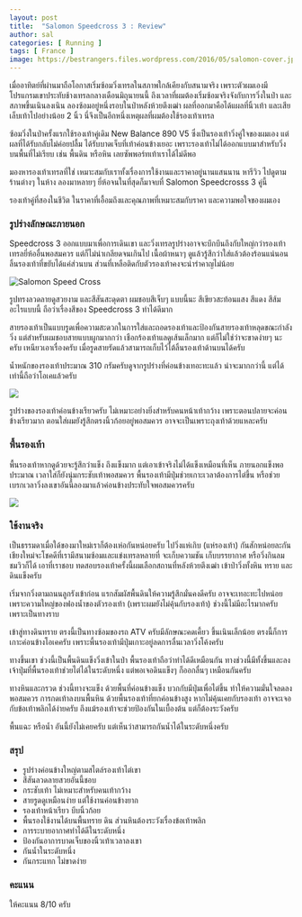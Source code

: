 ```yaml
---
layout: post
title:  "Salomon Speedcross 3 : Review"
author: sal
categories: [ Running ]
tags: [ France ]
image: https://bestrangers.files.wordpress.com/2016/05/salomon-cover.jpg
---
```


เมื่ออาทิตย์ที่ผ่านมาถือโอกาสเริ่มซ้อมวิ่งเทรลในสภาพใกล้เคียงกับสนามจริง เพราะตัวผมเองมีโปรแกรมเขาประทับช้างเทรลกลางเดือนมิถุนายนนี้ ถึงเวลาที่ผมต้องเริ่มซ้อมจริงจังกับการวิ่งในป่า และสภาพขึ้นเนินลงเนิน ลองซ้อมอยู่หนึ่งรอบในป่าหลังห้วยตึงเฒ่า ผลที่ออกมาคือได้แผลที่นิ้วเท้า และเสียเล็บเท้าไปอย่างน้อย 2 นิ้ว นี่จึงเป็นอีกหนึ่งเหตุผลที่ผมต้องใช้รองเท้าเทรล


ซ้อมวิ่งในป่าครั้งแรกใช้รองเท้าคู่เดิม New Balance 890 V5 ซึ่งเป็นรองเท้าวิ่งคู่ใจของผมเอง แต่ผลที่ได้รับกลับไม่ค่อยปลื้ม ได้รับบาดเจ็บที่เท้าค่อนข้างเยอะ เพราะรองเท้าไม่ได้ออกแบบมาสำหรับวิ่งบนพื้นที่ไม่เรียบ เช่น พื้นดิน หรือหิน เลยซัพพอร์ทเท้าเราได้ไม่ดีพอ

มองหารองเท้าเทรลที่ใช่ เหมาะสมกับเราทั้งเรื่องการใช้งานและราคาอยู่นานแสนนาน หารีวิว ไปดูตามร้านต่างๆ ในห้าง ลองมาหลายๆ ยี่ห้อจนในที่สุดก็มาจบที่ Salomon Speedcrosss 3 คู่นี้

รองเท้าคู่ที่สองในชีวิต ในราคาที่เอื้อมถึงและคุณภาพที่เหมาะสมกับราคา และความพอใจของผมเอง

### รูปร่างลักษณะภายนอก
Speedcross 3 ออกแบบมาเพื่อการเดินเขา และวิ่งเทรลรูปร่างอาจจะบึกบึนถึงกับใหญ่กว่ารองเท้าเทรลยี่ห้ออื่นพอสมควร แต่ก็ไม่น่าเกลียดจนเกินไป เนื้อผ้าหนาๆ ดูแล้วรู้สึกว่าใส่แล้วต้องร้อนแน่นอน ลิ้นรองเท้าที่ขยับได้แค่ส่วนบน ส่วนที่เหลือติดกับตัวรองเท้าคงจะน่ารำคาญไม่น้อย

<img src="https://bestrangers.files.wordpress.com/2016/05/02752-03.png" alt="Salomon Speed Cross">

รูปทรงลวดลายดูสวยงาม และสีสันสะดุดตา ผมชอบสีเจ็บๆ แบบนี้นะ สีเขียวสะท้อนแสง สีแดง สีส้มอะไรแบบนี้ ถือว่าเรื่องสีของ Speedcross 3 ทำได้ดีมาก

สายรองเท้าเป็นแบบรูดเพื่อความสะดวกในการใส่และถอดรองเท้าและป้องกันสายรองเท้าหลุดขณะกำลังวิ่ง แต่สำหรับผมชอบสายแบบผูกมากกว่า เชือกร้องเท้าแลดูเส้นเล็กมาก แต่ก็ไม่ใช่ว่าจะขาดง่ายๆ นะครับ เหนียวเอาเรื่องครับ เมื่อรูดสายรัดแล้วสามารถเก็บไว้ไต้ลิ้นรองเท้าด้านบนได้ครับ

น้ำหนักของรองเท้าประมาณ 310 กรัมครับดูจากรูปร่างที่ค่อนข้างเทอะทะแล้ว น่าจะมากกว่านี้ แต่ได้เท่านี้ถือว่าโอเคแล้วครับ

<img src="https://bestrangers.files.wordpress.com/2016/05/original.jpg">

รูปร่างของรองเท้าค่อนข้างเรียวครับ ไม่เหมาะอย่างยิ่งสำหรับคนหน้าเท้ากว้าง เพราะตอนปลายจะค่อนข้างเรียวมาก ตอนใส่ผมยังรู้สึกตรงนิ้วก้อยอยู่พอสมควร อาจจะเป็นเพราะถุงเท้าด้วยแหละครับ

### พื้นรองเท้า
พื้นรองเท้าหากดูด้วยจะรู้สึกว่าแข็ง ถึงแข็งมาก แต่เอาเข้าจริงไม่ได้แข็งเหมือนที่เห็น ภายนอกแข็งพอประมาณ เวลาใส่ก็ยังนุ่มกระชับเท้าพอสมควร พื้นรองเท้ามีปุ่มช่วยเกาะเวลาต้องการไต่ขึ้น หรือช่วยเบรกเวลาวิ่งลงเขาอันนี้ลองมาแล้วค่อนข้างประทับใจพอสมควรครับ

<img src="https://bestrangers.files.wordpress.com/2016/05/20150330032221.jpg">

### ใช้งานจริง
เป็นธรรมดาเมื่อใด้ของมาใหม่เราก็ต้องเห่อกันหน่อยครับ ไปวิ่งแห่เกิบ (แห่รองเท้า) กันสักหน่อยละกัน เชียงใหม่จะโชคดีที่เรามีสนามซ้อมและแข่งเทรลหลายที่ จะเก็บความชัน เก็บบรรยากาศ หรือวิ่งกินลมชมวิวก็ได้ เอาที่เราชอบ ทดสอบรองเท้าครั้งนี้ผมเลือกสถานที่หลังห้วยตึงเฒ่า เข้าป่าวิ่งทั้งหิน ทราย และดินแข็งครับ

เริ่มจากวิ่งตามถนนลูกรังเข้าก่อน แรกสัมผัสพื้นดินให้ความรู้สึกมั่นคงดีครับ อาจจะเทอะทะไปหน่อยเพราะความใหญ่ของฟองน้ำของตัวรองเท้า (เพราะผมยังไม่คุ้นกับรองเท้า) ช่วงนี้ไม่มีอะไรมากครับเพราะเป็นทางราบ

เข้าสู่ทางดินทราย ตรงนี้เป็นทางซ้อมของรถ ATV ครับมีลักษณะคดเคี้ยว ขึ้นเนินเล็กน้อย ตรงนี้ก็การเกาะค่อนข้างโอเคครับ เพราะพี้นรองเท้ามีปุ่มเกาะอยู่ลดการลื่นเวลาวิ่งโค้งครับ

ทางขึ้นเขา ช่วงนี้เป็นพื้นดินแข็งวิ่งเข้าในป่า พื้นรองเท้าถือว่าทำได้ดีเหมือนกัน ทางช่วงนี้มีทั้งขึ้นและลง เจ้าปุ่มที่พื้นรองเท้าช่วยไต่ได้ในระดับหนึ่ง แต่พอเจอดินแข็งๆ ก็ออกลื่นๆ เหมือนกันครับ

ทางหินและกรวด ช่วงนี้ทางจะแข็ง ด้วยพื้นที่ค่อนข้างแข็ง บวกกับมีปุ่มเพื่อไต่ขึ้น ทำให้ความมั่นใจลดลงพอสมควร การกดเท้าลงบนพื้นหิน ด้วยพื้นรองเท้าที่ยกค่อนข้างสูง หากไม่คุ้นเคยกับรองเท้า อาจจะเจอกับข้อเท้าพลิกได้ง่ายครับ ถึงแม้รองเท้าจะช่วยป้องกันในเบื้องต้น แต่ก็ต้องระวังครับ

พื้นแฉะ หรือน้ำ อันนี้ยังไม่เคยครับ แต่เห็นว่าสามารถกันน้ำได้ในระดับหนึ่งครับ

### สรุป
- รูปร่างค่อนข้างใหญ่ตามสไตล์รองเท้าไต่เขา
- สีสันลวดลายสวยอันนี้ชอบ
- กระชับเท้า ไม่เหมาะสำหรับคนเท้ากว้าง
- สายรูดดูเหมือนง่าย แต่ใช้งานค่อนข้างยาก
- รองเท้าหน้าเรียว บีบนิ้วก้อย
- พื้นรองใช้งานได้บนพื้นทราย ดิน ส่วนหินต้องระวังเรื่องข้อเท้าพลิก
- การระบายอากาศทำได้ดีในระดับหนึ่ง
- ป้องกันอาการบาดเจ็บของนิ้วเท้าเวลาลงเขา
- กันน้ำในระดับหนึ่ง
- กันกระแทก ไม่ขาดง่าย

### คะแนน

<span class="spoiler">ให้คะแนน 8/10 ครับ</span>